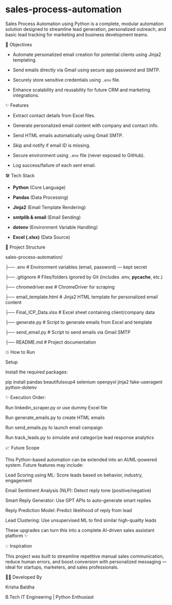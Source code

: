 # sales-process-automation
Sales Process Automation using Python is a complete, modular automation solution designed to streamline lead generation, personalized outreach, and basic lead tracking for marketing and business development teams.


🚀 Objectives


- Automate personalized email creation for potential clients using Jinja2 templating.
 
- Send emails directly via Gmail using secure app password and SMTP.
  
- Securely store sensitive credentials using `.env` file.
  
- Enhance scalability and reusability for future CRM and marketing integrations.



✨ Features

-  Extract contact details from Excel files.
 
-  Generate personalized email content with company and contact info.
  
-  Send HTML emails automatically using Gmail SMTP.
  
-  Skip and notify if email ID is missing.
  
-  Secure environment using `.env` file (never exposed to GitHub).
  
-  Log success/failure of each sent email.




🛠️ Tech Stack

- **Python** (Core Language)
  
- **Pandas** (Data Processing)
  
- **Jinja2** (Email Template Rendering)
  
- **smtplib & email** (Email Sending)
 
- **dotenv** (Environment Variable Handling)
  
- **Excel (.xlsx)** (Data Source)



📁 Project Structure


sales-process-automation/

├── .env                        # Environment variables (email, password) — kept secret

├── .gitignore                  # Files/folders ignored by Git (includes .env, __pycache__, etc.)

├── chromedriver.exe            #  ChromeDriver for scraping 

├── email_template.html         # Jinja2 HTML template for personalized email content

├── Final_ICP_Data.xlsx         # Excel sheet containing client/company data

├── generate.py                 # Script to generate emails from Excel and template

├── send_email.py               # Script to send emails via Gmail SMTP

├── README.md                   # Project documentation 












✩ How to Run

Setup

Install the required packages:

pip install pandas beautifulsoup4 selenium openpyxl jinja2 fake-useragent python-dotenv



✨ Execution Order:

Run linkedin_scraper.py or use dummy Excel file

Run generate_emails.py to create HTML emails

Run send_emails.py to launch email campaign

Run track_leads.py to simulate and categorize lead response analytics





📈 Future Scope
 

This Python-based automation can be extended into an AI/ML-powered system. Future features may include:

Lead Scoring using ML: Score leads based on behavior, industry, engagement

Email Sentiment Analysis (NLP): Detect reply tone (positive/negative)

Smart Reply Generator: Use GPT APIs to auto-generate smart replies

Reply Prediction Model: Predict likelihood of reply from lead

Lead Clustering: Use unsupervised ML to find similar high-quality leads

These upgrades can turn this into a complete AI-driven sales assistant platform ✨





 💡 Inspiration
 
This project was built to streamline repetitive manual sales communication, reduce human errors, and boost conversion with personalized messaging — ideal for startups, marketers, and sales professionals.




👩‍💻 Developed By

Krisha Baldha

B.Tech IT Engineering |  Python Enthusiast

















